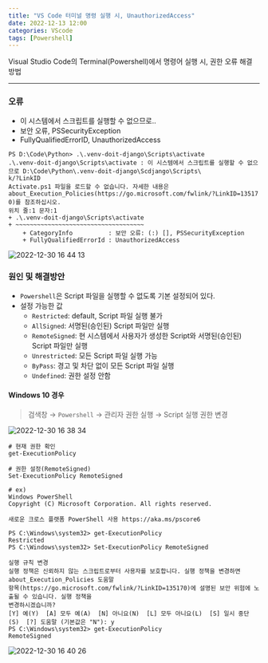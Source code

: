 ```yaml
---
title: "VS Code 터미널 명령 실행 시, UnauthorizedAccess"
date: 2022-12-13 12:00
categories: VScode
tags: [Powershell]
---
```


Visual Studio Code의 Terminal(Powershell)에서 명령어 실행 시, 권한 오류 해결 방법

------

### 오류 
- 이 시스템에서 스크립트를 실행할 수 없으므로..
- 보안 오류, PSSecurityException
- FullyQualifiedErrorID, UnauthorizedAccess

```shell
PS D:\Code\Python> .\.venv-doit-django\Scripts\activate
.\.venv-doit-django\Scripts\activate : 이 시스템에서 스크립트를 실행할 수 없으므로 D:\Code\Python\.venv-doit-django\Scdjango\Scripts\                                                                                              k/?LinkID
Activate.ps1 파일을 로드할 수 없습니다. 자세한 내용은 about_Execution_Policies(https://go.microsoft.com/fwlink/?LinkID=13517
0)를 참조하십시오.
위치 줄:1 문자:1
+ .\.venv-doit-django\Scripts\activate
+ ~~~~~~~~~~~~~~~~~~~~~~~~~~~~~~~~~~~~
    + CategoryInfo          : 보안 오류: (:) [], PSSecurityException
    + FullyQualifiedErrorId : UnauthorizedAccess
```  

![2022-12-30 16 44 13](https://user-images.githubusercontent.com/76153041/210047352-3af31350-b906-4c24-90c6-52876b544dff.png)  

### 원인 및 해결방안  
- `Powershell`은 Script 파일을 실행할 수 없도록 기본 설정되어 있다.
- 설정 가능한 값
  - `Restricted`: default, Script 파일 실행 불가
  - `AllSigned`: 서명된(승인된) Script 파일만 실행
  - `RemoteSigned`: 현 시스템에서 사용자가 생성한 Script와 서명된(승인된) Script 파일만 실행
  - `Unrestricted`: 모든 Script 파일 실행 가능
  - `ByPass`: 경고 및 차단 없이 모든 Script 파일 실행
  - `Undefined`: 권한 설정 안함

#### Windows 10 경우
> 검색창 → `Powershell` → 관리자 권한 실행 → Script 실행 권한 변경  


![2022-12-30 16 38 34](https://user-images.githubusercontent.com/76153041/210047358-081a290a-c342-4cec-ac83-cacc327f45ba.png)   

```shell
# 현재 권한 확인
get-ExecutionPolicy

# 권한 설정(RemoteSigned)
Set-ExecutionPolicy RemoteSigned

# ex)
Windows PowerShell
Copyright (C) Microsoft Corporation. All rights reserved.

새로운 크로스 플랫폼 PowerShell 사용 https://aka.ms/pscore6

PS C:\Windows\system32> get-ExecutionPolicy
Restricted
PS C:\Windows\system32> Set-ExecutionPolicy RemoteSigned

실행 규칙 변경
실행 정책은 신뢰하지 않는 스크립트로부터 사용자를 보호합니다. 실행 정책을 변경하면 about_Execution_Policies 도움말
항목(https://go.microsoft.com/fwlink/?LinkID=135170)에 설명된 보안 위험에 노출될 수 있습니다. 실행 정책을
변경하시겠습니까?
[Y] 예(Y)  [A] 모두 예(A)  [N] 아니요(N)  [L] 모두 아니요(L)  [S] 일시 중단(S)  [?] 도움말 (기본값은 "N"): y
PS C:\Windows\system32> get-ExecutionPolicy
RemoteSigned
```  


![2022-12-30 16 40 26](https://user-images.githubusercontent.com/76153041/210047361-49250795-b471-410e-9bce-f0b5d736a761.png)  
